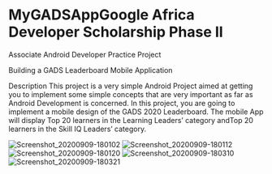 # MyGADSAppGoogle Africa Developer Scholarship Phase II
Associate Android Developer Practice Project

Building a GADS Leaderboard Mobile Application

Description
This project is a very simple Android Project aimed at getting you to implement some simple
concepts that are very important as far as Android Development is concerned.
In this project, you are going to implement a mobile design of the GADS 2020 Leaderboard.
The mobile App will display ​Top 20 learners in the Learning Leaders’ category and ​Top 20 learners
in the Skill IQ Leaders’ category.

![Screenshot_20200909-180102](https://user-images.githubusercontent.com/28142244/93004869-e74e9900-f553-11ea-81f9-4d78068f197f.png)
![Screenshot_20200909-180112](https://user-images.githubusercontent.com/28142244/93004871-ea498980-f553-11ea-8b6c-9d85e856519f.png)
![Screenshot_20200909-180120](https://user-images.githubusercontent.com/28142244/93004872-eae22000-f553-11ea-927e-893b2b3d47b7.png)
![Screenshot_20200909-180310](https://user-images.githubusercontent.com/28142244/93004874-ec134d00-f553-11ea-8ec6-42d24358294b.png)
![Screenshot_20200909-180321](https://user-images.githubusercontent.com/28142244/93004876-ecabe380-f553-11ea-8390-d79da4f5d6dd.png)






